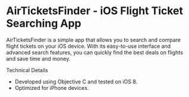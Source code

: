 # AirTicketsFinder - iOS Flight Ticket Searching App

AirTicketsFinder is a simple app that allows you to search and compare flight tickets on your iOS device. With its easy-to-use interface and advanced search features, you can quickly find the best deals on flights and save time and money.

Technical Details
- Developed using Objective C and tested on iOS 8.
- Optimized for iPhone devices.
